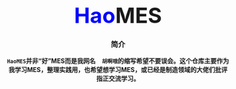 <div align='center'> <font size = "70"><b><font color=Blue>Hao</font>MES<b></font><div> 

### 简介

`HaoMES`并非“好”MES而是我网名`	胡啊哦`的缩写希望不要误会。这个仓库主要作为我学习MES，整理实践用，也希望想学习MES，或已经是制造领域的大佬们批评指正交流学习。

